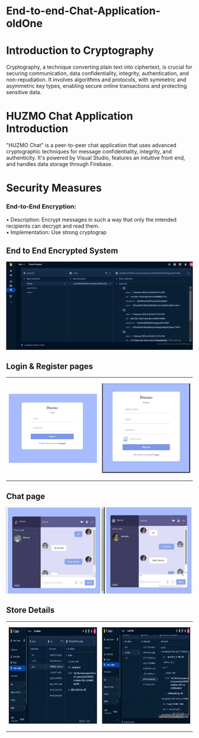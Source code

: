 # End-to-end-Chat-Application-oldOne

<h1>Introduction to Cryptography</h1>
<p>Cryptography, a technique converting plain text into ciphertext, is crucial for securing communication, data confidentiality, integrity, authentication, and non-repudiation. It involves 
algorithms and protocols, with symmetric and asymmetric key types, enabling secure online transactions and protecting sensitive data.
</p>

<h1>HUZMO Chat Application Introduction </h1>
<p>
  "HUZMO Chat" is a peer-to-peer chat application that uses advanced cryptographic techniques for message confidentiality, integrity, and authenticity. It's powered by Visual Studio, features an intuitive front end, and handles data storage through Firebase.
</p>

<h1>Security Measures</h1>
<p>
  <h3>End-to-End Encryption:</h3> 
• Description: Encrypt messages in such a way that only the intended recipients can decrypt and read them. 
  <br>
• Implementation: Use strong cryptograp
</p>

<h2>End to End Encrypted System </h2>

<p align="center" ><img  src = "images/encrypt.jpg?raw=true" width = "700"></p>

<h2>Login & Register pages</h2>

<table align="center">
  <tr>
    <td><p align="center" ><img  src = "images/login.jpg?raw=true" width="400"></p></td>
    <td><p align="center" ><img  src = "images/register.jpg?raw=true" width="400"></p></td>
  </tr>
</table>

<h2>Chat page</h2>
<p align="center" ><img  src = "images/chat2.jpg?raw=true" width = "700"></p>

<h2>Store Details</h2>
<table align="center">
  <tr>
    <td><p align="center" ><img  src = "images/usersdetails.jpg?raw=true" width="500" height="260"></p></td>
    <td><p align="center" ><img  src = "images/userschat.jpg?raw=true" width="500" height="260"></p></td>
</tr>
</table>
